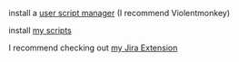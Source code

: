 install a [user script manager](https://greasyfork.org/en) (I recommend Violentmonkey)


install [my scripts](https://greasyfork.org/en/users/879760-greygoosevx)


I recommend checking out [my Jira Extension](https://greasyfork.org/en/scripts/445345-jira-quality-of-life-extension)
